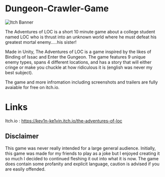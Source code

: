 # Dungeon-Crawler-Game
![Itch Banner](https://user-images.githubusercontent.com/66272416/121280694-93c36e80-c88b-11eb-89da-cb9c90836f05.png)

The Adventures of LOC is a short 10 minute game about a college student named LOC who is thrust into an unknown world where he must defeat his greatest mortal enemy.....his sister!

Made in Unity, The Adventures of LOC is a game inspired by the likes of Binding of Issac and Enter the Gungeon. The game features 9 unique enemy types, spans 4 different locations, and has a story that will either cringe or make you chuckle at how ridiculous it is (english was never my best subject).

The game and more infromation including screenshots and trailers are fully avaiable for free on itch.io.

# Links
Itch.io : https://kev1n-ke1vin.itch.io/the-adventures-of-loc

## Disclaimer
This game was never really intended for a large general audience. Initially, this game was made for my friends to play as a joke but I enjoyed creating it so much I decided to continued fleshing it out into what it is now. The game does contain some profanity and explicit language, caution is advised if you are easily offended.
